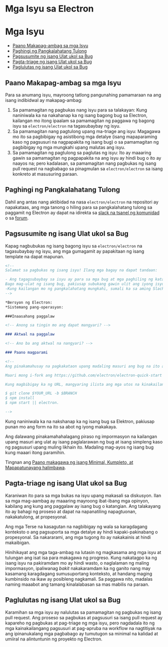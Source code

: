 # Mga Isyu sa Electron

# Mga Isyu

* [Paano Makapag-ambag sa mga Isyu](#paano-makapag-ambag-sa-mga-isyu)
* [Paghingi ng Pangkalahatang Tulong](#paghihingi-ng-pangkalahatang-tulong)
* [Pagsusumite ng isang Ulat ukol sa Bug](#pagsusumite-ng-isang-ulat-ukol-sa-bug)
* [Pagta-triage ng isang Ulat ukol sa Bug](#pata-triage-ng-isang-ulat-ukol-sa-bug)
* [Paglulutas ng isang Ulat ukol sa Bug](#paglulutas-ng-isang-ulat-ukol-sa-bug)

## Paano Makapag-ambag sa mga Isyu

Para sa anumang isyu, mayroong tatlong pangunahing pamamaraan na ang isang indibidwal ay makapag-ambag:

1. Sa pamamagitan ng pagbukas nang isyu para sa talakayan: Kung naniniwala ka na nakahanap ka ng isang bagong bug sa Electron, kailangan mo itong ipaalam sa pamamagitan ng paggawa ng bagong isyu sa `electron/electron` na tagasubaybay ng isyu.
2. Sa pamamagitan nang pagtulong upang ma-triage ang isyu: Magagawa mo ito sa pagbibigay ng asistibong mga detalye (isang mapaparaming kaso ng pagsusuri na nagpapakita ng isang bug) o sa pamamagitan ng pagbibigay ng mga mungkahi upang malutas ang isyu.
3. Sa pamamagitan ng pagtulong sa paglutas ng isyu: Ito ay maaaring gawin sa pamamagitan ng pagpapakita na ang isyu ay hindi bug o ito ay naayos na; pero kadalasan, sa pamamagitan nang pagbukas ng isang pull request na nagbabago sa pinagmulan sa `electron/electron` sa isang konkreto at masusuring paraan.

## Paghingi ng Pangkalahatang Tulong

Dahil ang antas nang aktibidad na nasa `electron/electron` na repositori ay napakataas, ang mga tanong o hiling para sa pangkalahatang tulong sa paggamit ng Electron ay dapat na idirekta sa [slack na tsanel ng komunidad](https://atomio.slack.com) o sa [forum](https://discuss.atom.io/c/electron).

## Pagsusumite ng isang Ulat ukol sa Bug

Kapag nagbubukas ng isang bagong isyu sa `electron/electron` na tagasubaybay ng isyu, ang mga gumagamit ay papakitaan ng isang template na dapat mapunan.

```markdown
<!--
Salamat sa pagbukas ng isang isyu! Ilang mga bagay na dapat tandaan:

- Ang tagagsubaybay sa isyu ay para sa mga bug at mga paghiling ng katangian.
Bago mag-ulat ng isang bug, pakiusap subukang gawin ulit ang iyong isyu laban sa pinakabagong  bersyon ng Electron.
-Kung kailangan mo ng pangkalahatang mungkahi, sumali ka sa aming Slack: http://atom-slack.herokuapp.com
-->

*Bersyon ng Electron:
*Sistemang pang-operasyon:

###Inaasahang paggalaw

<!-- Anong sa tingin mo ang dapat mangyari? -->

### Aktwal na paggalaw

<!-- Ano ba ang aktwal na nangyari? -->

### Paano magparami

<!--
Ang pinakamahusay na pagkakataon upang madaling masuri ang bug na ito ay ang magbigay ng isang REPOSITORI na maaaring kopyahin at patakbuhin.

Maari mong i-fork ang https://github.com/electron/electron-quick-start at isama ang isang link sa iyong sangay kasama ang mga pagbabago.

Kung magbibigay ka ng URL, mangyaring ilista ang mga utos na kinakailangan upang kopyahin/i-setup/paganahin ang iyong repo e.g.

$ git clone $YOUR_URL -b $BRANCH
$ npm install
$ npm start || electron.

-->
```

Kung naniniwala ka na nakshanap ka ng isang bug sa Elektron, pakiusap punan mo ang form na ito sa abot ng iyong makakaya.

Ang dalawang pinakamahahalagang piraso ng impormasyon na kailangan upang masuri ang ulat ay isang paglalarawan ng bug at isang simpleng kaso ng pagsusuri upang muling likhain ito. Madaling mag-ayos ng isang bug kung maaari itong paramihin.

Tingnan ang [Paano makagawa ng isang Minimal, Kumpleto, at Mapapatunayang halimbawa](https://stackoverflow.com/help/mcve).

## Pagta-triage ng isang Ulat ukol sa Bug

Karaniwan ito para sa mga bukas na isyu upang makasali sa diskusyon. Ilan sa mga mag-aambag ay maaaring mayroong ibat-ibang mga opinyon, kabilang ang kung ang paggalaw ay isang bug o katangian. Ang talakayang ito ay bahagi ng proseso at dapat na napanatiling napagtuonan, nakakatulong, at propesyonal.

Ang mga Terse na kasagutan na nagbibigay ng wala sa karagdagang konteksto o ang pagsuporta sa mga detalye ay hindi kapaki-pakinabang o propesyonal. Sa nakararami, ang mga tugong ito ay nakakainis at hindi makaibigan.

Hinihikayat ang mga taga-ambag na lutasin ng magkasama ang mga isyu at tulungan ang isat isa para makagawa ng progreso. Kung nakatagpo ka ng isang isyu na pakiramdam mo ay hindi wasto, o naglalaman ng maling impormasyon, ipaliwanag *bakit* nakakaramdam ka ng ganito nang may kasamang karagdagang sumusuportang konteksto, at handang maging kumbinsido na ikaw ay posibleng nagkamali. Sa paggawa nito, madalas naming maaabot ang tamang kinalalabasan sa mas mabilis na paraan.

## Paglulutas ng isang Ulat ukol sa Bug

Karamihan sa mga isyu ay nalulutas sa pamamagitan ng pagbukas ng isang pull request. Ang proseso sa pagbukas at pagsusuri sa isang pull request ay kapareho ng pagbukas at pag-triage ng mga isyu, pero nagdadala ito ng mga kainakailangang pagsusuri at pag-apruba na workflow na nagtitiyak na ang ipinanukalang mga pagbabago ay tumutugon sa minimal na kalidad at umiiral na alintuntunin ng proyekto ng Electron.